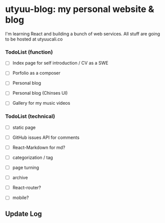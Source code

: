 # utyuu-blog: my personal website & blog

I'm learning React and building a bunch of web services.
All stuff are going to be hosted at utyuucali.co

### TodoList (function)
* [ ] Index page for self introduction / CV as a SWE
* [ ] Porfolio as a composer
* [ ] Personal blog
* [ ] Personal blog (Chinses UI)
* [ ] Gallery for my music videos


### TodoList (technical)

* [ ] static page
* [ ] GitHub issues API for comments
* [ ] React-Markdown for md?
* [ ] categorization / tag
* [ ] page turning
* [ ] archive
* [ ] React-router?
* [ ] mobile?


## Update Log